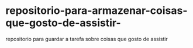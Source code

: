 # repositorio-para-armazenar-coisas-que-gosto-de-assistir-
repositorio para guardar a tarefa sobre coisas que gosto de assistir
